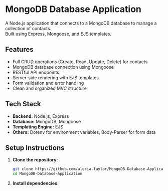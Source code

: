 # MongoDB Database Application

A Node.js application that connects to a MongoDB database to manage a collection of contacts.  
Built using Express, Mongoose, and EJS templates.

## Features

- Full CRUD operations (Create, Read, Update, Delete) for contacts
- MongoDB database connection using Mongoose
- RESTful API endpoints
- Server-side rendering with EJS templates
- Form validation and error handling
- Clean and organized MVC structure

## Tech Stack

- **Backend:** Node.js, Express
- **Database:** MongoDB, Mongoose
- **Templating Engine:** EJS
- **Others:** Dotenv for environment variables, Body-Parser for form data

## Setup Instructions

1. **Clone the repository:**
   ```bash
   git clone https://github.com/alecia-taylor/MongoDB-Database-Application.git
   cd MongoDB-Database-Application
   ```

2. **Install dependencies:**
   ```bash
